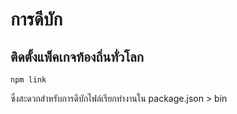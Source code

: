 # การดีบัก

## ติดตั้งแพ็คเกจท้องถิ่นทั่วโลก

`npm link`

ซึ่งสะดวกสำหรับการดีบักไฟล์เรียกทำงานใน package.json > bin